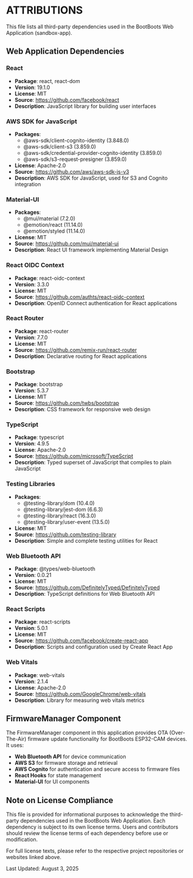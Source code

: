 # ATTRIBUTIONS

This file lists all third-party dependencies used in the BootBoots Web Application (sandbox-app).

## Web Application Dependencies

### React
- **Package**: react, react-dom
- **Version**: 19.1.0
- **License**: MIT
- **Source**: https://github.com/facebook/react
- **Description**: JavaScript library for building user interfaces

### AWS SDK for JavaScript
- **Packages**:
  - @aws-sdk/client-cognito-identity (3.848.0)
  - @aws-sdk/client-s3 (3.859.0)
  - @aws-sdk/credential-provider-cognito-identity (3.859.0)
  - @aws-sdk/s3-request-presigner (3.859.0)
- **License**: Apache-2.0
- **Source**: https://github.com/aws/aws-sdk-js-v3
- **Description**: AWS SDK for JavaScript, used for S3 and Cognito integration

### Material-UI
- **Packages**:
  - @mui/material (7.2.0)
  - @emotion/react (11.14.0)
  - @emotion/styled (11.14.0)
- **License**: MIT
- **Source**: https://github.com/mui/material-ui
- **Description**: React UI framework implementing Material Design

### React OIDC Context
- **Package**: react-oidc-context
- **Version**: 3.3.0
- **License**: MIT
- **Source**: https://github.com/authts/react-oidc-context
- **Description**: OpenID Connect authentication for React applications

### React Router
- **Package**: react-router
- **Version**: 7.7.0
- **License**: MIT
- **Source**: https://github.com/remix-run/react-router
- **Description**: Declarative routing for React applications

### Bootstrap
- **Package**: bootstrap
- **Version**: 5.3.7
- **License**: MIT
- **Source**: https://github.com/twbs/bootstrap
- **Description**: CSS framework for responsive web design

### TypeScript
- **Package**: typescript
- **Version**: 4.9.5
- **License**: Apache-2.0
- **Source**: https://github.com/microsoft/TypeScript
- **Description**: Typed superset of JavaScript that compiles to plain JavaScript

### Testing Libraries
- **Packages**:
  - @testing-library/dom (10.4.0)
  - @testing-library/jest-dom (6.6.3)
  - @testing-library/react (16.3.0)
  - @testing-library/user-event (13.5.0)
- **License**: MIT
- **Source**: https://github.com/testing-library
- **Description**: Simple and complete testing utilities for React

### Web Bluetooth API
- **Package**: @types/web-bluetooth
- **Version**: 0.0.21
- **License**: MIT
- **Source**: https://github.com/DefinitelyTyped/DefinitelyTyped
- **Description**: TypeScript definitions for Web Bluetooth API

### React Scripts
- **Package**: react-scripts
- **Version**: 5.0.1
- **License**: MIT
- **Source**: https://github.com/facebook/create-react-app
- **Description**: Scripts and configuration used by Create React App

### Web Vitals
- **Package**: web-vitals
- **Version**: 2.1.4
- **License**: Apache-2.0
- **Source**: https://github.com/GoogleChrome/web-vitals
- **Description**: Library for measuring web vitals metrics

## FirmwareManager Component

The FirmwareManager component in this application provides OTA (Over-The-Air) firmware update functionality for BootBoots ESP32-CAM devices. It uses:

- **Web Bluetooth API** for device communication
- **AWS S3** for firmware storage and retrieval
- **AWS Cognito** for authentication and secure access to firmware files
- **React Hooks** for state management
- **Material-UI** for UI components

## Note on License Compliance

This file is provided for informational purposes to acknowledge the third-party dependencies used in the BootBoots Web Application. Each dependency is subject to its own license terms. Users and contributors should review the license terms of each dependency before use or modification.

For full license texts, please refer to the respective project repositories or websites linked above.

Last Updated: August 3, 2025
